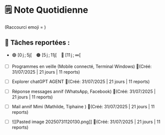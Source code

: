 # 🗒️ Note Quotidienne

(Raccourci emoji = )






## 📌 Tâches reportées :

- 🟢 [0 j ; 5j[ 🟠 [5 j ; 11j[ 🔴 [11 j ; ∞[


- [ ] Programmes en veille (Mobile connecté, Terminal Windows) 🔴(Créé: 31/07/2025 | 21 jours | 11 reports)
- [ ] Explorer chatGPT AGENT 🔴(Créé: 31/07/2025 | 21 jours | 11 reports)
- [ ] Réponse messages annif (WhatsApp, Facebook) 🔴(Créé: 31/07/2025 | 21 jours | 11 reports)
- [ ] Mail annif Mimi (Mathilde, Tiphaine ) 🔴(Créé: 31/07/2025 | 21 jours | 11 reports)
- [ ] ![[Pasted image 20250731120130.png]] 🔴(Créé: 31/07/2025 | 21 jours | 11 reports)




